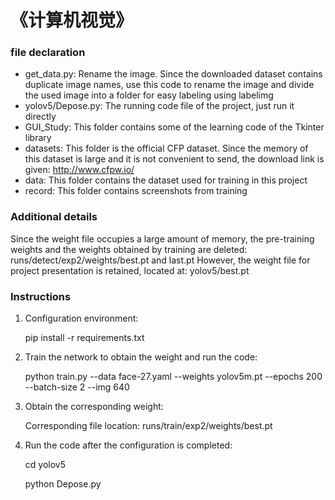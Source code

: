 # 《计算机视觉》
### file declaration
+ get_data.py: Rename the image. Since the downloaded dataset contains duplicate image names, use this code to rename the image and divide the used image into a folder for easy labeling using labelimg
+ yolov5/Depose.py: The running code file of the project, just run it directly
+ GUI_Study: This folder contains some of the learning code of the Tkinter library
+ datasets: This folder is the official CFP dataset. Since the memory of this dataset is large and it is not convenient to send, the download link is given: http://www.cfpw.io/
+ data: This folder contains the dataset used for training in this project
+ record: This folder contains screenshots from training

### Additional details
Since the weight file occupies a large amount of memory, the pre-training weights and the weights obtained by training are deleted: runs/detect/exp2/weights/best.pt and last.pt
However, the weight file for project presentation is retained, located at: yolov5/best.pt

### Instructions
1. Configuration environment: 

     pip install -r requirements.txt
2. Train the network to obtain the weight and run the code:
     
     python train.py --data face-27.yaml --weights yolov5m.pt --epochs 200 --batch-size 2 --img 640
3. Obtain the corresponding weight:
     
     Corresponding file location: runs/train/exp2/weights/best.pt
4. Run the code after the configuration is completed:

     cd yolov5

     python Depose.py
